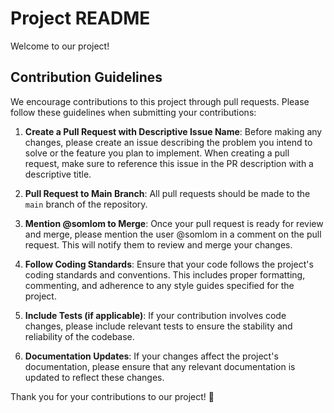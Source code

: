 # Project README

Welcome to our project!

## Contribution Guidelines

We encourage contributions to this project through pull requests. Please follow these guidelines when submitting your contributions:

1. **Create a Pull Request with Descriptive Issue Name**: Before making any changes, please create an issue describing the problem you intend to solve or the feature you plan to implement. When creating a pull request, make sure to reference this issue in the PR description with a descriptive title.

2. **Pull Request to Main Branch**: All pull requests should be made to the `main` branch of the repository.

3. **Mention @somlom to Merge**: Once your pull request is ready for review and merge, please mention the user @somlom in a comment on the pull request. This will notify them to review and merge your changes.

4. **Follow Coding Standards**: Ensure that your code follows the project's coding standards and conventions. This includes proper formatting, commenting, and adherence to any style guides specified for the project.

5. **Include Tests (if applicable)**: If your contribution involves code changes, please include relevant tests to ensure the stability and reliability of the codebase.

6. **Documentation Updates**: If your changes affect the project's documentation, please ensure that any relevant documentation is updated to reflect these changes.

Thank you for your contributions to our project! 🚀
